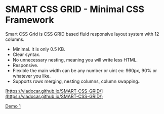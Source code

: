 # SMART CSS GRID - Minimal CSS Framework

Smart CSS Grid is CSS GRID based fluid responsive layout system with 12 columns.  

* Minimal. It is only 0.5 KB. 
* Clear syntax. 
* No unnecessary nesting, meaning you will write less HTML.
* Responsive.
* Flexible the main width can be any number or uint ex: 960px, 90% or whatever you like.
* Supports rows merging, nesting columns, column swapping..

[https://vladocar.github.io/SMART-CSS-GRID/](https://vladocar.github.io/SMART-CSS-GRID/)

[Demo 1](https://vladocar.github.io/SMART-CSS-GRID/Smart-Grid-Demo.html)
